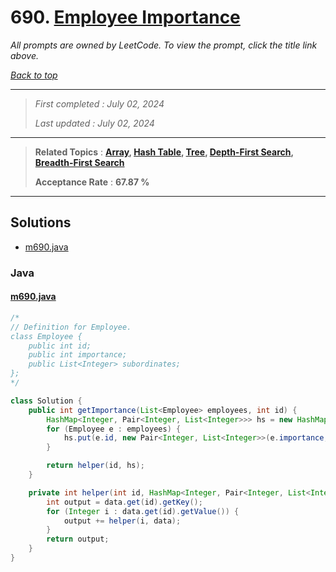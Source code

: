 # 690. [Employee Importance](<https://leetcode.com/problems/employee-importance>)

*All prompts are owned by LeetCode. To view the prompt, click the title link above.*

*[Back to top](<../README.md>)*

------

> *First completed : July 02, 2024*
>
> *Last updated : July 02, 2024*

------

> **Related Topics** : **[Array](<by_topic/Array.md>), [Hash Table](<by_topic/Hash Table.md>), [Tree](<by_topic/Tree.md>), [Depth-First Search](<by_topic/Depth-First Search.md>), [Breadth-First Search](<by_topic/Breadth-First Search.md>)**
>
> **Acceptance Rate** : **67.87 %**

------

## Solutions

- [m690.java](<../my-submissions/m690.java>)
### Java
#### [m690.java](<../my-submissions/m690.java>)
```Java
/*
// Definition for Employee.
class Employee {
    public int id;
    public int importance;
    public List<Integer> subordinates;
};
*/

class Solution {
    public int getImportance(List<Employee> employees, int id) {
        HashMap<Integer, Pair<Integer, List<Integer>>> hs = new HashMap<>();
        for (Employee e : employees) {
            hs.put(e.id, new Pair<Integer, List<Integer>>(e.importance, e.subordinates));
        }

        return helper(id, hs);
    }

    private int helper(int id, HashMap<Integer, Pair<Integer, List<Integer>>> data) {
        int output = data.get(id).getKey();
        for (Integer i : data.get(id).getValue()) {
            output += helper(i, data);
        }
        return output;
    }
}
```

